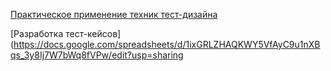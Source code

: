 [Практическое применение техник тест-дизайна](https://docs.google.com/spreadsheets/d/18dQzGfAnBI-m2wYDPy3HjgYiX8vQq9p3Ql67dC5kEqs/edit?usp=sharing)


[Разработка тест-кейсов](https://docs.google.com/spreadsheets/d/1ixGRLZHAQKWY5VfAyC9u1nXBqs_3y8Ij7W7bWq8fVPw/edit?usp=sharing


